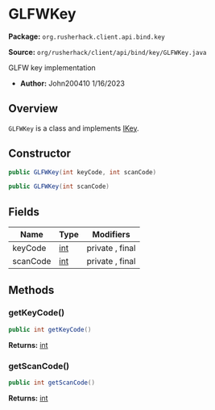 # GLFWKey

**Package:** `org.rusherhack.client.api.bind.key`

**Source:** `org/rusherhack/client/api/bind/key/GLFWKey.java`

GLFW key implementation
* **Author:** John200410 1/16/2023



## Overview

`GLFWKey` is a class and implements [IKey](/core/bind/key/IKey.md).

## Constructor

```java
public GLFWKey(int keyCode, int scanCode)
```

```java
public GLFWKey(int scanCode)
```

## Fields

| Name | Type | Modifiers |
|------|------|----------|
| keyCode | [int](https://docs.oracle.com/en/java/javase/21/docs/api/java.base/java/lang/Integer.html) | private , final |
| scanCode | [int](https://docs.oracle.com/en/java/javase/21/docs/api/java.base/java/lang/Integer.html) | private , final |


## Methods

### getKeyCode()

```java
public int getKeyCode()
```

**Returns:** [int](https://docs.oracle.com/en/java/javase/21/docs/api/java.base/java/lang/Integer.html)

### getScanCode()

```java
public int getScanCode()
```

**Returns:** [int](https://docs.oracle.com/en/java/javase/21/docs/api/java.base/java/lang/Integer.html)

